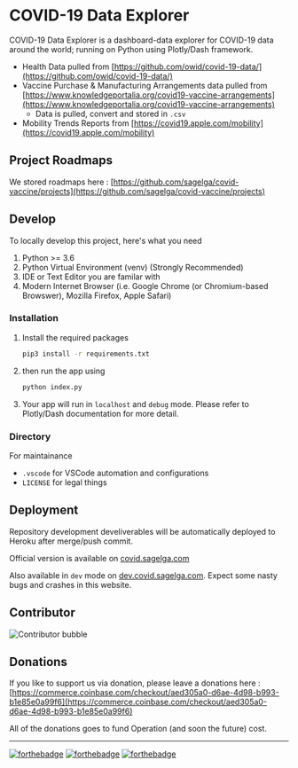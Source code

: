 # COVID-19 Data Explorer
COVID-19 Data Explorer is a dashboard-data explorer for COVID-19 data around the world; running on Python using Plotly/Dash framework.

- Health Data pulled from [https://github.com/owid/covid-19-data/](https://github.com/owid/covid-19-data/)
- Vaccine Purchase &  Manufacturing Arrangements data pulled from [https://www.knowledgeportalia.org/covid19-vaccine-arrangements](https://www.knowledgeportalia.org/covid19-vaccine-arrangements)
    - Data is pulled, convert and stored in `.csv`
- Mobility Trends Reports from [https://covid19.apple.com/mobility](https://covid19.apple.com/mobility)        

## Project Roadmaps
We stored roadmaps here : [https://github.com/sagelga/covid-vaccine/projects](https://github.com/sagelga/covid-vaccine/projects)
## Develop
To locally develop this project, here's what you need 
1. Python >= 3.6
2. Python Virtual Environment (venv) (Strongly Recommended)
3. IDE or Text Editor you are familar with
4. Modern Internet Browser (i.e. Google Chrome (or Chromium-based Browswer), Mozilla Firefox, Apple Safari)

### Installation
1. Install the required packages
    ``` bash
    pip3 install -r requirements.txt
    ```
2. then run the app using
    ``` bash
    python index.py
    ```
3. Your app will run in `localhost` and `debug` mode. Please refer to Plotly/Dash documentation for more detail.

### Directory
For maintainance
- `.vscode` for VSCode automation and configurations
- `LICENSE` for legal things

## Deployment
Repository development develiverables will be automatically deployed to Heroku after merge/push commit.

Official version is available on [covid.sagelga.com](http://covid.sagelga.com)

Also available in `dev` mode on [dev.covid.sagelga.com](http://dev.covid.sagelga.com/). Expect some nasty bugs and crashes in this website.

## Contributor
![Contributor bubble](https://contrib.rocks/image?repo=sagelga/covid-vaccine)

## Donations
If you like to support us via donation, please leave a donations here : [https://commerce.coinbase.com/checkout/aed305a0-d6ae-4d98-b993-b1e85e0a99f6](https://commerce.coinbase.com/checkout/aed305a0-d6ae-4d98-b993-b1e85e0a99f6)

All of the donations goes to fund Operation (and soon the future) cost.

---

[![forthebadge](https://forthebadge.com/images/badges/made-with-python.svg)](https://forthebadge.com) [![forthebadge](https://forthebadge.com/images/badges/built-with-love.svg)](https://forthebadge.com) [![forthebadge](https://forthebadge.com/images/badges/contains-cat-gifs.svg)](https://forthebadge.com)